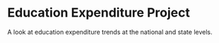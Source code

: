 # Education Expenditure Project
A look at education expenditure trends at the national and state levels.
